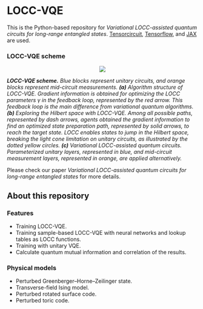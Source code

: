 # LOCC-VQE

This is the Python-based repository for *Variational LOCC-assisted quantum circuits for long-range entangled states*. [Tensorcircuit](https://github.com/tencent-quantum-lab/tensorcircuit), [Tensorflow](https://www.tensorflow.org/), and [JAX](https://jax.readthedocs.io/en/latest/index.html) are used.

### LOCC-VQE scheme
<div style="text-align:center;">
<p>
    <img src="https://drive.google.com/uc?id=176-sJldgp4Quu2OCXo9Jtr8KNJB0tJyd">
</p>
</div>
<p>
    <em><b>LOCC-VQE scheme.</b> Blue blocks represent unitary circuits, and orange blocks represent mid-circuit measurements.  <b>(a)</b> Algorithm structure of LOCC-VQE. Gradient information is obtained for optimizing the LOCC parameters &gamma; in the feedback loop, represented by the red arrow. This feedback loop is the main difference from variational quantum algorithms.  <b>(b)</b> Exploring the Hilbert space with LOCC-VQE. Among all possible paths, represented by dash arrows, agents obtained the gradient information to find an optimized state preparation path, represented by solid arrows, to reach the target state. LOCC enables states to jump in the Hilbert space, breaking the light cone limitation on unitary circuits, as illustrated by the dotted yellow circles. <b>(c)</b> Variational LOCC-assisted quantum circuits. Parameterized unitary layers, represented in blue, and mid-circuit measurement layers, represented in orange, are applied alternatively.</em>
</p>

Please check our paper *Variational LOCC-assisted quantum circuits for long-range entangled states* for more details.

## About this repository
### Features
  - Training LOCC-VQE.
  - Training sample-based LOCC-VQE with neural networks and lookup tables as LOCC functions.
  - Training with unitary VQE.
  - Calculate quantum mutual information and correlation of the results.

### Physical models
  - Perturbed Greenberger–Horne–Zeilinger state.
  - Transverse-field Ising model.
  - Perturbed rotated surface code.
  - Perturbed toric code.





